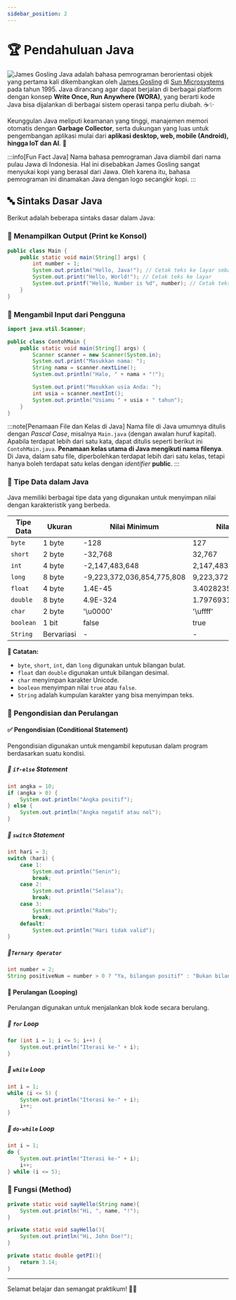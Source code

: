 ```yaml
---
sidebar_position: 2
---
```


# 🏆 Pendahuluan Java

![James Gosling](https://trydale.com/wp-content/uploads/2017/02/james-gosling-1-300x150.jpg)
Java adalah bahasa pemrograman berorientasi objek yang pertama kali dikembangkan oleh [James Gosling](https://en.wikipedia.org/wiki/James_Gosling) di [Sun Microsystems](https://en.wikipedia.org/wiki/Sun_Microsystems) pada tahun 1995. Java dirancang agar dapat berjalan di berbagai platform dengan konsep **Write Once, Run Anywhere (WORA)**, yang berarti kode Java bisa dijalankan di berbagai sistem operasi tanpa perlu diubah. ☕✨

Keunggulan Java meliputi keamanan yang tinggi, manajemen memori otomatis dengan **Garbage Collector**, serta dukungan yang luas untuk pengembangan aplikasi mulai dari **aplikasi desktop, web, mobile (Android), hingga IoT dan AI**. 🚀

:::info[Fun Fact Java]
Nama bahasa pemrograman Java diambil dari nama pulau Jawa di Indonesia. Hal ini disebabkan James Gosling sangat menyukai kopi yang berasal dari Jawa. Oleh karena itu, bahasa pemrograman ini dinamakan Java dengan logo secangkir kopi.
:::

## 🔤 Sintaks Dasar Java

Berikut adalah beberapa sintaks dasar dalam Java:

### 🔹 Menampilkan Output (Print ke Konsol)

```java
public class Main {
    public static void main(String[] args) {
        int number = 1;
        System.out.println("Hello, Java!"); // Cetak teks ke layar sebaris
        System.out.print("Hello, World!"); // Cetak teks ke layar
        System.out.printf("Hello, Number is %d", number); // Cetak teks ke layar (mirip bahasa C)
    }
}
```

### 🔹 Mengambil Input dari Pengguna

```java
import java.util.Scanner;

public class ContohMain {
    public static void main(String[] args) {
        Scanner scanner = new Scanner(System.in);
        System.out.print("Masukkan nama: ");
        String nama = scanner.nextLine();
        System.out.println("Halo, " + nama + "!");

        System.out.print("Masukkan usia Anda: ");
        int usia = scanner.nextInt();
        System.out.println("Usiamu " + usia + " tahun");
    }
}
```

:::note[Penamaan File dan Kelas di Java]
Nama file di Java umumnya ditulis dengan _Pascal Case_, misalnya `Main.java` (dengan awalan huruf kapital). Apabila terdapat lebih dari satu kata, dapat ditulis seperti berikut ini `ContohMain.java`. **Penamaan kelas utama di Java mengikuti nama filenya**. Di Java, dalam satu file, diperbolehkan terdapat lebih dari satu kelas, tetapi hanya boleh terdapat satu kelas dengan _identifier_ **public**.
:::

### 🔹 Tipe Data dalam Java

Java memiliki berbagai tipe data yang digunakan untuk menyimpan nilai dengan karakteristik yang berbeda.

| Tipe Data | Ukuran     | Nilai Minimum              | Nilai Maksimum            | Contoh      |
| --------- | ---------- | -------------------------- | ------------------------- | ----------- |
| `byte`    | 1 byte     | -128                       | 127                       | 100         |
| `short`   | 2 byte     | -32,768                    | 32,767                    | 20000       |
| `int`     | 4 byte     | -2,147,483,648             | 2,147,483,647             | 42          |
| `long`    | 8 byte     | -9,223,372,036,854,775,808 | 9,223,372,036,854,775,807 | 9000000000L |
| `float`   | 4 byte     | 1.4E-45                    | 3.4028235E+38             | 3.14f       |
| `double`  | 8 byte     | 4.9E-324                   | 1.7976931348623157E+308   | 3.141592653 |
| `char`    | 2 byte     | '\u0000'                   | '\uffff'                  | 'A'         |
| `boolean` | 1 bit      | false                      | true                      | true/false  |
| `String`  | Bervariasi | -                          | -                         | "Java"      |

**📝 Catatan:**

- `byte`, `short`, `int`, dan `long` digunakan untuk bilangan bulat.
- `float` dan `double` digunakan untuk bilangan desimal.
- `char` menyimpan karakter Unicode.
- `boolean` menyimpan nilai `true` atau `false`.
- `String` adalah kumpulan karakter yang bisa menyimpan teks.

### 🔹 Pengondisian dan Perulangan

#### ✅ Pengondisian (Conditional Statement)

Pengondisian digunakan untuk mengambil keputusan dalam program berdasarkan suatu kondisi.

##### 🔹 `if-else` Statement

```java
int angka = 10;
if (angka > 0) {
    System.out.println("Angka positif");
} else {
    System.out.println("Angka negatif atau nol");
}
```

##### 🔹 `switch` Statement

```java
int hari = 3;
switch (hari) {
    case 1:
        System.out.println("Senin");
        break;
    case 2:
        System.out.println("Selasa");
        break;
    case 3:
        System.out.println("Rabu");
        break;
    default:
        System.out.println("Hari tidak valid");
}
```

##### 🔹`Ternary Operator`

```java
int number = 2;
String positiveNum = number > 0 ? "Ya, bilangan positif" : "Bukan bilangan positif";
```

#### 🔁 Perulangan (Looping)

Perulangan digunakan untuk menjalankan blok kode secara berulang.

##### 🔹 `for` Loop

```java
for (int i = 1; i <= 5; i++) {
    System.out.println("Iterasi ke-" + i);
}
```

##### 🔹 `while` Loop

```java
int i = 1;
while (i <= 5) {
    System.out.println("Iterasi ke-" + i);
    i++;
}
```

##### 🔹 `do-while` Loop

```java
int i = 1;
do {
    System.out.println("Iterasi ke-" + i);
    i++;
} while (i <= 5);
```

### 🔹 Fungsi (Method)

```java
private static void sayHello(String name){
    System.out.println("Hi, ", name, "!");
}

private static void sayHello(){
    System.out.println("Hi, John Doe!");
}

private static double getPI(){
    return 3.14;
}

```

---

Selamat belajar dan semangat praktikum! 🚀💪
